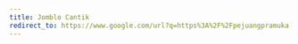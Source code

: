 ```yaml
---
title: Jomblo Cantik
redirect_to: https://www.google.com/url?q=https%3A%2F%2Fpejuangpramuka.blogspot.com%2Fp%2Fjomblo-cantik.html&sa=D&sntz=1&usg=AOvVaw0yS3RSGrmycCGVx72txpgR
---
```

